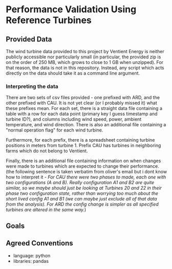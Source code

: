 # Performance Validation Using Reference Turbines

## Provided Data
The wind turbine data provided to this project by Ventient Energy is neither publicly accessible nor particularly small (in particular, the provided zip is on the order of 250 MB, which grows to close to 1 GB when unzipped). For that reason, the data is not in this repository. Instead, any script which acts directly on the data should take it as a command line argument.

### Interpreting the data
There are two sets of csv files provided - one prefixed with ARD, and the other prefixed with CAU. It is not yet clear (or I probably missed it) what these prefixes mean. For each set, there is a straight data file containing a table with a row for each data point (primary key I guess timestamp and turbine ID?), and columns including wind speed, power, ambient temperature, and wind direction. There is also an additional file containing a "normal operation flag" for each wind turbine. 

Furthermore, for each prefix, there is a spreadsheet containing turbine positions in meters from turbine 1. Prefix CAU has turbines in neighboring farms which do not belong to Ventient.

Finally, there is an additional file containing information on when changes were made to turbines which are expected to change their performance. (the following sentence is taken verbatim from oliver's email but i dont know how to interpret it - *For CAU there were two phases to made, each one with two configurations (A and B).  Really configuration A1 and B2 are quite similar, so we maybe should just be looking at Turbines 20 and 22 in their phase two configuration state, rather than worrying too much about the short lived config A1 and B1 (we can maybe just exclude all of that data from the analysis).  For ARD the config change is simpler as all specified turbines are altered in the same way.*)

## Goals

## Agreed Conventions
* language: python
* libraries: pandas 

